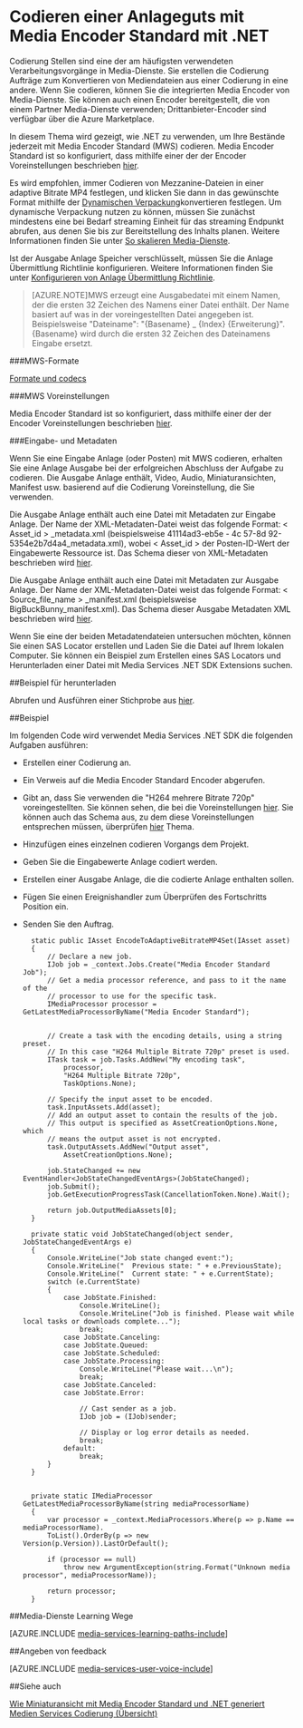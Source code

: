 <properties 
    pageTitle="Eine Anlage mit Media Encoder Standard mit .NET codieren | Microsoft Azure" 
    description="In diesem Thema wird gezeigt, wie .NET zu verwenden, um eine Anlage unter Verwendung Media Encoder Strandard codieren." 
    services="media-services" 
    documentationCenter="" 
    authors="juliako" 
    manager="erikre" 
    editor=""/>

<tags 
    ms.service="media-services" 
    ms.workload="media" 
    ms.tgt_pltfrm="na" 
    ms.devlang="na" 
    ms.topic="article" 
    ms.date="09/19/2016"
    ms.author="juliako;anilmur"/>


# <a name="encode-an-asset-with-media-encoder-standard-using-net"></a>Codieren einer Anlageguts mit Media Encoder Standard mit .NET

Codierung Stellen sind eine der am häufigsten verwendeten Verarbeitungsvorgänge in Media-Dienste. Sie erstellen die Codierung Aufträge zum Konvertieren von Mediendateien aus einer Codierung in eine andere. Wenn Sie codieren, können Sie die integrierten Media Encoder von Media-Dienste. Sie können auch einen Encoder bereitgestellt, die von einem Partner Media-Dienste verwenden; Drittanbieter-Encoder sind verfügbar über die Azure Marketplace. 

In diesem Thema wird gezeigt, wie .NET zu verwenden, um Ihre Bestände jederzeit mit Media Encoder Standard (MWS) codieren. Media Encoder Standard ist so konfiguriert, dass mithilfe einer der der Encoder Voreinstellungen beschrieben [hier](http://go.microsoft.com/fwlink/?linkid=618336&clcid=0x409).

Es wird empfohlen, immer Codieren von Mezzanine-Dateien in einer adaptive Bitrate MP4 festlegen, und klicken Sie dann in das gewünschte Format mithilfe der [Dynamischen Verpackung](media-services-dynamic-packaging-overview.md)konvertieren festlegen. Um dynamische Verpackung nutzen zu können, müssen Sie zunächst mindestens eine bei Bedarf streaming Einheit für das streaming Endpunkt abrufen, aus denen Sie bis zur Bereitstellung des Inhalts planen. Weitere Informationen finden Sie unter [So skalieren Media-Dienste](media-services-portal-manage-streaming-endpoints.md).

Ist der Ausgabe Anlage Speicher verschlüsselt, müssen Sie die Anlage Übermittlung Richtlinie konfigurieren. Weitere Informationen finden Sie unter [Konfigurieren von Anlage Übermittlung Richtlinie](media-services-dotnet-configure-asset-delivery-policy.md).

>[AZURE.NOTE]MWS erzeugt eine Ausgabedatei mit einem Namen, der die ersten 32 Zeichen des Namens einer Datei enthält. Der Name basiert auf was in der voreingestellten Datei angegeben ist. Beispielsweise "Dateiname": "{Basename} _ {Index} {Erweiterung}". {Basename} wird durch die ersten 32 Zeichen des Dateinamens Eingabe ersetzt.

###<a name="mes-formats"></a>MWS-Formate

[Formate und codecs](media-services-media-encoder-standard-formats.md)

###<a name="mes-presets"></a>MWS Voreinstellungen

Media Encoder Standard ist so konfiguriert, dass mithilfe einer der der Encoder Voreinstellungen beschrieben [hier](http://go.microsoft.com/fwlink/?linkid=618336&clcid=0x409).

###<a name="input-and-output-metadata"></a>Eingabe- und Metadaten

Wenn Sie eine Eingabe Anlage (oder Posten) mit MWS codieren, erhalten Sie eine Anlage Ausgabe bei der erfolgreichen Abschluss der Aufgabe zu codieren. Die Ausgabe Anlage enthält, Video, Audio, Miniaturansichten, Manifest usw. basierend auf die Codierung Voreinstellung, die Sie verwenden.

Die Ausgabe Anlage enthält auch eine Datei mit Metadaten zur Eingabe Anlage. Der Name der XML-Metadaten-Datei weist das folgende Format: < Asset_id > _metadata.xml (beispielsweise 41114ad3-eb5e - 4c 57-8d 92-5354e2b7d4a4_metadata.xml), wobei < Asset_id > der Posten-ID-Wert der Eingabewerte Ressource ist. Das Schema dieser von XML-Metadaten beschrieben wird [hier](http://msdn.microsoft.com/library/azure/dn783120.aspx).

Die Ausgabe Anlage enthält auch eine Datei mit Metadaten zur Ausgabe Anlage. Der Name der XML-Metadaten-Datei weist das folgende Format: < Source_file_name > _manifest.xml (beispielsweise BigBuckBunny_manifest.xml). Das Schema dieser Ausgabe Metadaten XML beschrieben wird [hier](http://msdn.microsoft.com/library/azure/dn783217.aspx).

Wenn Sie eine der beiden Metadatendateien untersuchen möchten, können Sie einen SAS Locator erstellen und Laden Sie die Datei auf Ihrem lokalen Computer. Sie können ein Beispiel zum Erstellen eines SAS Locators und Herunterladen einer Datei mit Media Services .NET SDK Extensions suchen.

##<a name="download-sample"></a>Beispiel für herunterladen

Abrufen und Ausführen einer Stichprobe aus [hier](https://azure.microsoft.com/documentation/samples/media-services-dotnet-on-demand-encoding-with-media-encoder-standard/).

##<a name="example"></a>Beispiel

Im folgenden Code wird verwendet Media Services .NET SDK die folgenden Aufgaben ausführen:

- Erstellen einer Codierung an.
- Ein Verweis auf die Media Encoder Standard Encoder abgerufen.
- Gibt an, dass Sie verwenden die "H264 mehrere Bitrate 720p" voreingestellten. Sie können sehen, die bei die Voreinstellungen [hier](http://go.microsoft.com/fwlink/?linkid=618336&clcid=0x409). Sie können auch das Schema aus, zu dem diese Voreinstellungen entsprechen müssen, überprüfen [hier](https://msdn.microsoft.com/library/mt269962.aspx) Thema.
- Hinzufügen eines einzelnen codieren Vorgangs dem Projekt. 
- Geben Sie die Eingabewerte Anlage codiert werden.
- Erstellen einer Ausgabe Anlage, die die codierte Anlage enthalten sollen.
- Fügen Sie einen Ereignishandler zum Überprüfen des Fortschritts Position ein.
- Senden Sie den Auftrag.
        
        static public IAsset EncodeToAdaptiveBitrateMP4Set(IAsset asset)
        {
            // Declare a new job.
            IJob job = _context.Jobs.Create("Media Encoder Standard Job");
            // Get a media processor reference, and pass to it the name of the 
            // processor to use for the specific task.
            IMediaProcessor processor = GetLatestMediaProcessorByName("Media Encoder Standard");
        

            // Create a task with the encoding details, using a string preset.
            // In this case "H264 Multiple Bitrate 720p" preset is used.
            ITask task = job.Tasks.AddNew("My encoding task",
                processor,
                "H264 Multiple Bitrate 720p",
                TaskOptions.None);
        
            // Specify the input asset to be encoded.
            task.InputAssets.Add(asset);
            // Add an output asset to contain the results of the job. 
            // This output is specified as AssetCreationOptions.None, which 
            // means the output asset is not encrypted. 
            task.OutputAssets.AddNew("Output asset",
                AssetCreationOptions.None);
        
            job.StateChanged += new EventHandler<JobStateChangedEventArgs>(JobStateChanged);
            job.Submit();
            job.GetExecutionProgressTask(CancellationToken.None).Wait();
        
            return job.OutputMediaAssets[0];
        }
        
        private static void JobStateChanged(object sender, JobStateChangedEventArgs e)
        {
            Console.WriteLine("Job state changed event:");
            Console.WriteLine("  Previous state: " + e.PreviousState);
            Console.WriteLine("  Current state: " + e.CurrentState);
            switch (e.CurrentState)
            {
                case JobState.Finished:
                    Console.WriteLine();
                    Console.WriteLine("Job is finished. Please wait while local tasks or downloads complete...");
                    break;
                case JobState.Canceling:
                case JobState.Queued:
                case JobState.Scheduled:
                case JobState.Processing:
                    Console.WriteLine("Please wait...\n");
                    break;
                case JobState.Canceled:
                case JobState.Error:
        
                    // Cast sender as a job.
                    IJob job = (IJob)sender;
        
                    // Display or log error details as needed.
                    break;
                default:
                    break;
            }
        }
        
        
        private static IMediaProcessor GetLatestMediaProcessorByName(string mediaProcessorName)
        {
            var processor = _context.MediaProcessors.Where(p => p.Name == mediaProcessorName).
            ToList().OrderBy(p => new Version(p.Version)).LastOrDefault();
        
            if (processor == null)
                throw new ArgumentException(string.Format("Unknown media processor", mediaProcessorName));
        
            return processor;
        }


##<a name="media-services-learning-paths"></a>Media-Dienste Learning Wege

[AZURE.INCLUDE [media-services-learning-paths-include](../../includes/media-services-learning-paths-include.md)]

##<a name="provide-feedback"></a>Angeben von feedback

[AZURE.INCLUDE [media-services-user-voice-include](../../includes/media-services-user-voice-include.md)]

##<a name="see-also"></a>Siehe auch 

[Wie Miniaturansicht mit Media Encoder Standard und .NET generiert](media-services-dotnet-generate-thumbnail-with-mes.md)
[Medien Services Codierung (Übersicht)](media-services-encode-asset.md)
